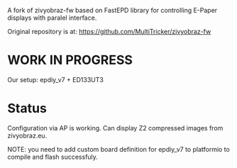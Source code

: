 A fork of zivyobraz-fw based on FastEPD library for controlling E-Paper displays with paralel interface.

Original repository is at: https://github.com/MultiTricker/zivyobraz-fw


# WORK IN PROGRESS

Our setup: epdiy_v7 + ED133UT3


# Status

Configuration via AP is working.
Can display Z2 compressed images from zivyobraz.eu.


NOTE: you need to add custom board definition for epdiy_v7 to platformio to compile and flash successfuly.


<!-- # Živý obraz - firmware

Vítejte v repozitáři projektu Živý obraz s firmwarem pro vývojové desky založené na ESP32/ESP32-S3. Živý obraz slouží pro krmení ePaper/e-Ink displejů obrazovými daty z webového serveru ať už jde o bitmapu nebo o vlastní formát.

  * Základní informace najdete na webu projektu: https://zivyobraz.eu/
  * Konkrétní informace ohledně zprovoznění jsou v dokumentaci na adrese: https://wiki.zivyobraz.eu/

**V dokumentaci také naleznete předkompilovaný firmware k flashnutí pro několik nejběžnějších typů ePaperů nebo můžete využít webový instalátor pod prohlížeči Edge/Chrome na adrese: https://zivyobraz.eu/?page=instalace**
**Výchozí heslo pro Wi-Fi, kterou po nahrátí FW deska vysílá, je: _zivyobraz_**

----

Ve zkratce k vlastní kompilaci a nastavení v kódu firmwaru:

Budete potřebovat mít nainstalované následující knihovny:
> zinggjm/GxEPD2@^1.6.0
> adafruit/Adafruit GFX Library@^1.11.9
>	madhephaestus/ESP32AnalogRead@^0.3.0
>	adafruit/Adafruit SHT4x Library@^1.0.3
>	adafruit/Adafruit BME280 Library@^2.2.4
>	sparkfun/SparkFun SCD4x Arduino Library@^1.1.2

V kódu _**main.cpp**_ nezapomeňte odkomentovat:
1. Typ použité desky (ESPink_V2, ES3ink, ...)
2. Plánujete-li připojit jedno z podorovaných čidel přes uŠup pro vyčítání teploty, vlhkosti a tlaku/CO2 a zasílání hodnot na server, odkomentujte:
> //#define SENSOR
3. Typ displeje. V případě GRAYSCALE musíte z platformio.ini vyhodit "zinggjm/GxEPD2" (stačí zakomentovat), jinak dojde ke kolizi knihoven a kód nebude funkční. V tom případě se využije "lib/GxEPD2_4G". Pro ostatní displeje (BW, 3C, 7C) nechte zinggjm/GxEPD2 aktivní, s 4G verzí nic dělat nemusíte.
> #define TYPE_BW // black and white  
> //#define TYPE_3C // 3 colors - black, white and red/yellow  
> //#define TYPE_GRAYSCALE // grayscale - 4 colors  
> //#define TYPE_7C // 7 colors
4. Odkomentujte definici konkrétního ePaperu, který zprovozňujete. Od řádku 86 začíná tato sekce a je potřeba zvolit konkrétní displej, např.:
> // BW  
> //#define D_GDEY0213B7    // 122x250, 2.13"  
> //#define D_GDEW042T2     // 400x300, 4.2"  
> #define D_GDEW075T7     // 800x480, 7.5"  

Po úspěšní kompilaci a flashnutí desky pokračujte v dokumentaci "Oživení vlastního ePaperu":  
https://wiki.zivyobraz.eu/doku.php?id=start#oziveni_vlastniho_epaperu -->
